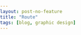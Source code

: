 ```yaml
---
layout: post-no-feature
title: "Route"
tags: [blog, graphic design]
---
```



<script src='https://api.tiles.mapbox.com/mapbox-gl-js/v0.45.0/mapbox-gl.js'></script>
<link href='https://api.tiles.mapbox.com/mapbox-gl-js/v0.45.0/mapbox-gl.css' rel='stylesheet' />
<style>
body { margin:0; padding:0; }
map { position:absolute; top:0; bottom:0; width:100%; }
</style>


<div id='map'></div>
<script>
mapboxgl.accessToken = 'pk.eyJ1Ijoicm91cmtpZSIsImEiOiJ0Mlg4RTU0In0.jnyGthqO9MDP1JD1Rpl8eg';
var map = new mapboxgl.Map({
    container: 'map', // container id
    style: 'mapbox://styles/rourkie/cji2oc2nd0v4r2ss5gabc4cc8', // stylesheet location
    center: [7.59, -11.20], // starting position [lng, lat]
    zoom: 7 // starting zoom
});
</script>